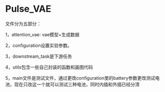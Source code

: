 # Pulse_VAE

文件分为五部分：

1，attention_vae: vae模型+生成数据

2，configuration设置实验参数。

3，downstream_task是下游任务

4，utils包含一些自己封装的函数和画图代码

5，main文件是测试文件，通过更改configuration里的battery参数更改测试电池，现在只改这一个就可以测试三种电池，同时内插和外插已经分清

